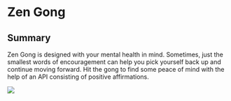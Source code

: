 <h1>Zen Gong</h1>

<h2>Summary</h2>

<p>Zen Gong is designed with your mental health in mind. Sometimes, just the smallest words of encouragement can help you pick yourself back up and continue moving forward. Hit the gong to find some peace of mind with the help of an API consisting of positive affirmations.</p>

<img src="Screen Shot 2021-09-03 at 2.42.23 PM.png"> 

